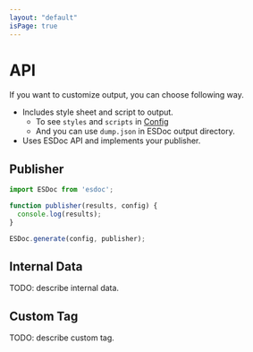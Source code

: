 ```yaml
---
layout: "default"
isPage: true
---
```


# API
If you want to customize output, you can choose following way.

- Includes style sheet and script to output.
  - To see ``styles`` and ``scripts`` in [Config](config.html)
  - And you can use ``dump.json`` in ESDoc output directory.
- Uses ESDoc API and implements your publisher.

## Publisher
```javascript
import ESDoc from 'esdoc';

function publisher(results, config) {
  console.log(results);
}

ESDoc.generate(config, publisher);
```

## Internal Data
TODO: describe internal data.

## Custom Tag
TODO: describe custom tag.

